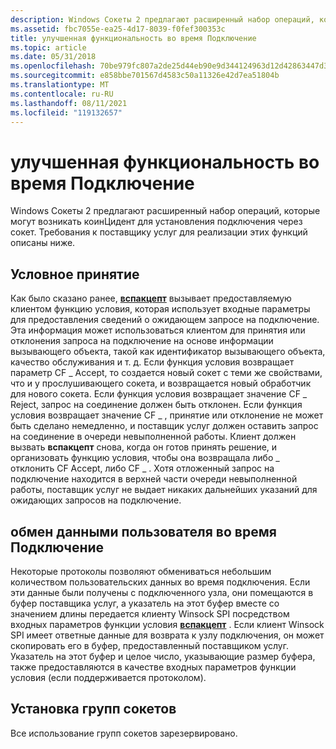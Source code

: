 ```yaml
---
description: Windows Сокеты 2 предлагают расширенный набор операций, которые могут возникать коинЦидент для установления подключения через сокет. Требования к поставщику услуг для реализации этих функций описаны ниже.
ms.assetid: fbc7055e-ea25-4d17-8039-f0fef300353c
title: улучшенная функциональность во время Подключение
ms.topic: article
ms.date: 05/31/2018
ms.openlocfilehash: 70be979fc807a2de25d44eb90e9d344124963d12d42863447d335b4b7e4937f4
ms.sourcegitcommit: e858bbe701567d4583c50a11326e42d7ea51804b
ms.translationtype: MT
ms.contentlocale: ru-RU
ms.lasthandoff: 08/11/2021
ms.locfileid: "119132657"
---
```

# <a name="enhanced-functionality-at-connect-time"></a>улучшенная функциональность во время Подключение

Windows Сокеты 2 предлагают расширенный набор операций, которые могут возникать коинЦидент для установления подключения через сокет. Требования к поставщику услуг для реализации этих функций описаны ниже.

## <a name="conditional-acceptance"></a>Условное принятие

Как было сказано ранее, [**вспакцепт**](/windows/desktop/api/Ws2spi/nc-ws2spi-lpwspaccept) вызывает предоставляемую клиентом функцию условия, которая использует входные параметры для предоставления сведений о ожидающем запросе на подключение. Эта информация может использоваться клиентом для принятия или отклонения запроса на подключение на основе информации вызывающего объекта, такой как идентификатор вызывающего объекта, качество обслуживания и т. д. Если функция условия возвращает параметр CF \_ Accept, то создается новый сокет с теми же свойствами, что и у прослушивающего сокета, и возвращается новый обработчик для нового сокета. Если функция условия возвращает значение CF \_ Reject, запрос на соединение должен быть отклонен. Если функция условия возвращает значение CF \_ , принятие или отклонение не может быть сделано немедленно, и поставщик услуг должен оставить запрос на соединение в очереди невыполненной работы. Клиент должен вызвать **вспакцепт** снова, когда он готов принять решение, и организовать функцию условия, чтобы она возвращала либо \_ отклонить CF Accept, либо CF \_ . Хотя отложенный запрос на подключение находится в верхней части очереди невыполненной работы, поставщик услуг не выдает никаких дальнейших указаний для ожидающих запросов на подключение.

## <a name="exchanging-user-data-at-connect-time"></a>обмен данными пользователя во время Подключение

Некоторые протоколы позволяют обмениваться небольшим количеством пользовательских данных во время подключения. Если эти данные были получены с подключенного узла, они помещаются в буфер поставщика услуг, а указатель на этот буфер вместе со значением длины передается клиенту Winsock SPI посредством входных параметров функции условия [**вспакцепт**](/windows/desktop/api/Ws2spi/nc-ws2spi-lpwspaccept) . Если клиент Winsock SPI имеет ответные данные для возврата к узлу подключения, он может скопировать его в буфер, предоставленный поставщиком услуг. Указатель на этот буфер и целое число, указывающие размер буфера, также предоставляются в качестве входных параметров функции условия (если поддерживается протоколом).

## <a name="establishing-socket-groups"></a>Установка групп сокетов

Все использование групп сокетов зарезервировано.

 

 



